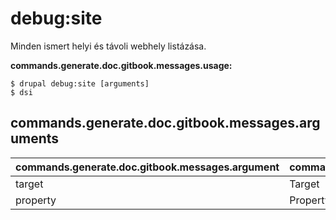 # debug:site
Minden ismert helyi és távoli webhely listázása.

**commands.generate.doc.gitbook.messages.usage:**
```
$ drupal debug:site [arguments]
$ dsi  
```

## commands.generate.doc.gitbook.messages.arguments
commands.generate.doc.gitbook.messages.argument | commands.generate.doc.gitbook.messages.details
---------|-------------
target | Target
property | Property
